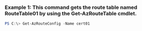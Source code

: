 ### Example 1: This command gets the route table named RouteTable01 by using the Get-AzRouteTable cmdlet.
```powershell
PS C:\> Get-AzRouteConfig -Name cert01
```

